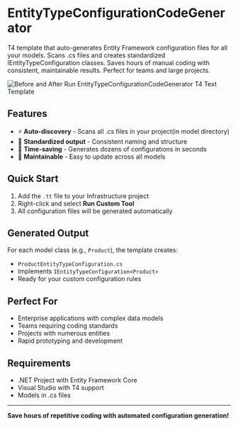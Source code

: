 # EntityTypeConfigurationCodeGenerator
T4 template that auto-generates Entity Framework configuration files for all your models. Scans .cs files and creates standardized IEntityTypeConfiguration classes. Saves hours of manual coding with consistent, maintainable results. Perfect for teams and large projects.

![Before and After Run EntityTypeConfigurationCodeGenerator T4 Text Template](images/EntityTypeConfigurationCodeGeneratorBeforeAfter.png)

## Features

- ⚡ **Auto-discovery** - Scans all .cs files in your project(in model directory)
- 🎯 **Standardized output** - Consistent naming and structure
- 🚀 **Time-saving** - Generates dozens of configurations in seconds
- 🔧 **Maintainable** - Easy to update across all models

## Quick Start

1. Add the `.tt` file to your Infrastructure project
2. Right-click and select **Run Custom Tool**
3. All configuration files will be generated automatically

## Generated Output

For each model class (e.g., `Product`), the template creates:
- `ProductEntityTypeConfiguration.cs`
- Implements `IEntityTypeConfiguration<Product>`
- Ready for your custom configuration rules

## Perfect For

- Enterprise applications with complex data models
- Teams requiring coding standards
- Projects with numerous entities
- Rapid prototyping and development

## Requirements

- .NET Project with Entity Framework Core
- Visual Studio with T4 support
- Models in .cs files

---

**Save hours of repetitive coding with automated configuration generation!**
